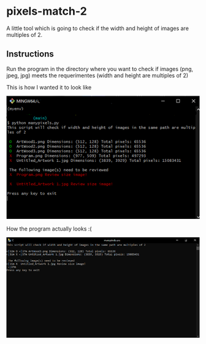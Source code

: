 # pixels-match-2
A little tool which is going to check if the width and height of images are multiples of 2. 

## Instructions
Run the program in the directory where you want to check if images (png, jpeg, jpg) meets the requerimentes (width and height are multiples of 2)

This is how I wanted it to look like

![How the script looks in git bash](https://github.com/eildgc/pixels-match-2/blob/main/HowItShouldLookLike.png)

How the program actually looks :(

![How the executable looks](https://github.com/eildgc/pixels-match-2/blob/main/Program.png)
